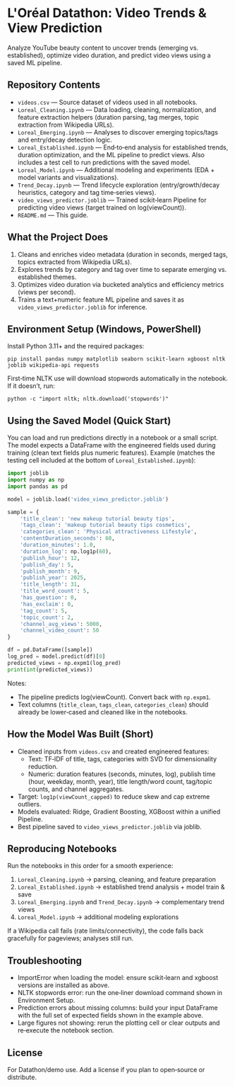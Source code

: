 # L'Oréal Datathon: Video Trends & View Prediction

Analyze YouTube beauty content to uncover trends (emerging vs. established), optimize video duration, and predict video views using a saved ML pipeline.

## Repository Contents

- `videos.csv` — Source dataset of videos used in all notebooks.
- `Loreal_Cleaning.ipynb` — Data loading, cleaning, normalization, and feature extraction helpers (duration parsing, tag merges, topic extraction from Wikipedia URLs).
- `Loreal_Emerging.ipynb` — Analyses to discover emerging topics/tags and entry/decay detection logic.
- `Loreal_Established.ipynb` — End‑to‑end analysis for established trends, duration optimization, and the ML pipeline to predict views. Also includes a test cell to run predictions with the saved model.
- `Loreal_Model.ipynb` — Additional modeling and experiments (EDA + model variants and visualizations).
- `Trend_Decay.ipynb` — Trend lifecycle exploration (entry/growth/decay heuristics, category and tag time‑series views).
- `video_views_predictor.joblib` — Trained scikit‑learn Pipeline for predicting video views (target trained on log(viewCount)).
- `README.md` — This guide.

## What the Project Does

1. Cleans and enriches video metadata (duration in seconds, merged tags, topics extracted from Wikipedia URLs).
2. Explores trends by category and tag over time to separate emerging vs. established themes.
3. Optimizes video duration via bucketed analytics and efficiency metrics (views per second).
4. Trains a text+numeric feature ML pipeline and saves it as `video_views_predictor.joblib` for inference.

## Environment Setup (Windows, PowerShell)

Install Python 3.11+ and the required packages:

```
pip install pandas numpy matplotlib seaborn scikit-learn xgboost nltk joblib wikipedia-api requests
```

First‑time NLTK use will download stopwords automatically in the notebook. If it doesn’t, run:

```
python -c "import nltk; nltk.download('stopwords')"
```

## Using the Saved Model (Quick Start)

You can load and run predictions directly in a notebook or a small script. The model expects a DataFrame with the engineered fields used during training (clean text fields plus numeric features). Example (matches the testing cell included at the bottom of `Loreal_Established.ipynb`):

```python
import joblib
import numpy as np
import pandas as pd

model = joblib.load('video_views_predictor.joblib')

sample = {
    'title_clean': 'new makeup tutorial beauty tips',
    'tags_clean': 'makeup tutorial beauty tips cosmetics',
    'categories_clean': 'Physical attractiveness Lifestyle',
    'contentDuration_seconds': 60,
    'duration_minutes': 1.0,
    'duration_log': np.log1p(60),
    'publish_hour': 12,
    'publish_day': 5,
    'publish_month': 9,
    'publish_year': 2025,
    'title_length': 31,
    'title_word_count': 5,
    'has_question': 0,
    'has_exclaim': 0,
    'tag_count': 5,
    'topic_count': 2,
    'channel_avg_views': 5000,
    'channel_video_count': 50
}

df = pd.DataFrame([sample])
log_pred = model.predict(df)[0]
predicted_views = np.expm1(log_pred)
print(int(predicted_views))
```

Notes:
- The pipeline predicts log(viewCount). Convert back with `np.expm1`.
- Text columns (`title_clean`, `tags_clean`, `categories_clean`) should already be lower‑cased and cleaned like in the notebooks.

## How the Model Was Built (Short)

- Cleaned inputs from `videos.csv` and created engineered features:
  - Text: TF‑IDF of title, tags, categories with SVD for dimensionality reduction.
  - Numeric: duration features (seconds, minutes, log), publish time (hour, weekday, month, year), title length/word count, tag/topic counts, and channel aggregates.
- Target: `log1p(viewCount_capped)` to reduce skew and cap extreme outliers.
- Models evaluated: Ridge, Gradient Boosting, XGBoost within a unified Pipeline.
- Best pipeline saved to `video_views_predictor.joblib` via joblib.

## Reproducing Notebooks

Run the notebooks in this order for a smooth experience:

1) `Loreal_Cleaning.ipynb` → parsing, cleaning, and feature preparation
2) `Loreal_Established.ipynb` → established trend analysis + model train & save
3) `Loreal_Emerging.ipynb` and `Trend_Decay.ipynb` → complementary trend views
4) `Loreal_Model.ipynb` → additional modeling explorations

If a Wikipedia call fails (rate limits/connectivity), the code falls back gracefully for pageviews; analyses still run.

## Troubleshooting

- ImportError when loading the model: ensure scikit‑learn and xgboost versions are installed as above.
- NLTK stopwords error: run the one‑liner download command shown in Environment Setup.
- Prediction errors about missing columns: build your input DataFrame with the full set of expected fields shown in the example above.
- Large figures not showing: rerun the plotting cell or clear outputs and re‑execute the notebook section.

## License

For Datathon/demo use. Add a license if you plan to open‑source or distribute.


